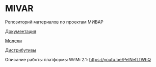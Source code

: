 # MIVAR
Репозиторий материалов по проектам МИВАР

[Документация](https://github.com/iu5git/MIVAR/tree/main/guides)

[Модели](https://github.com/iu5git/MIVAR/tree/main/models)

[Дистрибутивы]()

Описание работы платформы Wi!Mi 2.1: https://youtu.be/PelNefLfWhQ
